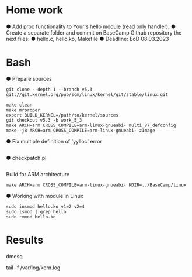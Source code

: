 # Home work

● Add proc functionality to Your's hello module (read only handler).
● Create a separate folder and commit on BaseCamp Github repository the next files: 
● hello.c, hello.ko, Makefile
● Deadline: EoD 08.03.2023

# Bash

● Prepare sources
```
git clone --depth 1 --branch v5.3 git://git.kernel.org/pub/scm/linux/kernel/git/stable/linux.git

make clean
make mrproper
export BUILD_KERNEL=/path/to/kernel/sources
git checkout v5.3 -b work_5_3
make ARCH=arm CROSS_COMPILE=arm-linux-gnueabi- multi_v7_defconfig
make -j8 ARCH=arm CROSS_COMPILE=arm-linux-gnueabi- zImage
```

● Fix multiple definition of 'yylloc' error
```vi scripts/dtc/dtc-lexer.lex.c
```

● checkpatch.pl
```checkpatch.pl --no-tree -f hello.c
```

Build for ARM architecture
```
make ARCH=arm CROSS_COMPILE=arm-linux-gnueabi- KDIR=../BaseCamp/linux
```

● Working with module in Linux
```shell
sudo insmod hello.ko v1=2 v2=4
sudo lsmod | grep hello
sudo rmmod hello.ko
```

# Results

dmesg

tail -f /var/log/kern.log
